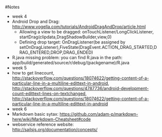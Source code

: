 #Notes
* week 4
 * Android Drop and Drag: http://www.vogella.com/tutorials/AndroidDragAndDrop/article.html
   * Allowing a view to be dragged: onTouchListener/LongClickListener, startDrag(clipdata,DragShadowBuilder,view,0)
    * Defining drop target: OnDragListener(be assigned by setOnDragListener),FiveState(DragEvent.ACTION_DRAG_STARTED,DRAG_ENTERED,DROP,DRAG_ENDED)
 * R.java missing problem: you can find R.java in the path: app/build/generated/source/r/debug/(packgename)/R.java
* week 5
 * how to get linecount, http://stackoverflow.com/questions/18074622/getting-content-of-a-particular-line-in-a-multiline-edittext-in-android, http://stackoverflow.com/questions/4787736/android-development-count-edittext-lines-on-textchanged, http://stackoverflow.com/questions/18074622/getting-content-of-a-particular-line-in-a-multiline-edittext-in-android
* week 6
 * Markdown basic sytax: https://github.com/adam-p/markdown-here/wiki/Markdown-Cheatsheet#code
 * webservice reference website: http://sailsjs.org/documentation/concepts/
 
